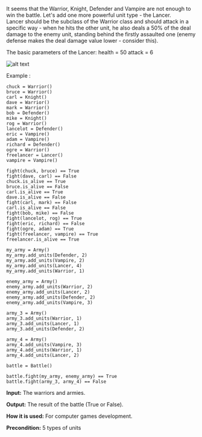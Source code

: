 It seems that the Warrior, Knight, Defender and Vampire are not enough to win the battle. Let's add one more powerful unit type - the Lancer.</br>
Lancer should be the subclass of the Warrior class and should attack in a specific way - when he hits the other unit, he also deals a 50% of the deal damage to the enemy unit, standing behind the firstly assaulted one (enemy defense makes the deal damage value lower - consider this).</br>

The basic parameters of the Lancer:
health = 50
attack = 6

![alt text](https://py-static.checkio.org/media/task/media/781a9b7c20ef48ceade25123266c3899/lancer_vs_warrior&knight.png)

Example :
```
chuck = Warrior()
bruce = Warrior()
carl = Knight()
dave = Warrior()
mark = Warrior()
bob = Defender()
mike = Knight()
rog = Warrior()
lancelot = Defender()
eric = Vampire()
adam = Vampire()
richard = Defender()
ogre = Warrior()
freelancer = Lancer()
vampire = Vampire()

fight(chuck, bruce) == True
fight(dave, carl) == False
chuck.is_alive == True
bruce.is_alive == False
carl.is_alive == True
dave.is_alive == False
fight(carl, mark) == False
carl.is_alive == False
fight(bob, mike) == False
fight(lancelot, rog) == True
fight(eric, richard) == False
fight(ogre, adam) == True
fight(freelancer, vampire) == True
freelancer.is_alive == True

my_army = Army()
my_army.add_units(Defender, 2)
my_army.add_units(Vampire, 2)
my_army.add_units(Lancer, 4)
my_army.add_units(Warrior, 1)
    
enemy_army = Army()
enemy_army.add_units(Warrior, 2)
enemy_army.add_units(Lancer, 2)
enemy_army.add_units(Defender, 2)
enemy_army.add_units(Vampire, 3)

army_3 = Army()
army_3.add_units(Warrior, 1)
army_3.add_units(Lancer, 1)
army_3.add_units(Defender, 2)

army_4 = Army()
army_4.add_units(Vampire, 3)
army_4.add_units(Warrior, 1)
army_4.add_units(Lancer, 2)

battle = Battle()

battle.fight(my_army, enemy_army) == True
battle.fight(army_3, army_4) == False
```
<b>Input:</b> The warriors and armies.

<b>Output:</b> The result of the battle (True or False).

<b>How it is used:</b> For computer games development.

<b>Precondition:</b> 5 types of units
